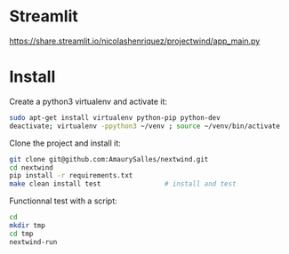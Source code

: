 # Streamlit
https://share.streamlit.io/nicolashenriquez/projectwind/app_main.py


# Install

Create a python3 virtualenv and activate it:

```bash
sudo apt-get install virtualenv python-pip python-dev
deactivate; virtualenv -ppython3 ~/venv ; source ~/venv/bin/activate
```

Clone the project and install it:

```bash
git clone git@github.com:AmaurySalles/nextwind.git
cd nextwind
pip install -r requirements.txt
make clean install test                # install and test
```
Functionnal test with a script:

```bash
cd
mkdir tmp
cd tmp
nextwind-run
```
